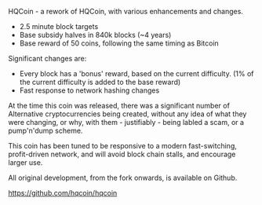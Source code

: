HQCoin - a rework of HQCoin, with various enhancements and changes.

 - 2.5 minute block targets
 - Base subsidy halves in 840k blocks (~4 years)
 - Base reward of 50 coins, following the same timing as Bitcoin

Significant changes are:
 - Every block has a 'bonus' reward, based on the current difficulty. (1% of the current difficulty is added to the base reward)
 - Fast response to network hashing changes

At the time this coin was released, there was a significant number of Alternative
cryptocurrencies being created, without any idea of what they were changing, or why,
with them - justifiably - being labled a scam, or a pump'n'dump scheme. 

This coin has been tuned to be responsive to a modern fast-switching, profit-driven
network, and will avoid block chain stalls, and encourage larger use. 

All original development, from the fork onwards, is available on Github.

https://github.com/hqcoin/hqcoin
